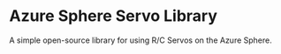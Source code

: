 # Azure Sphere Servo Library

A simple open-source library for using R/C Servos on the Azure Sphere.
